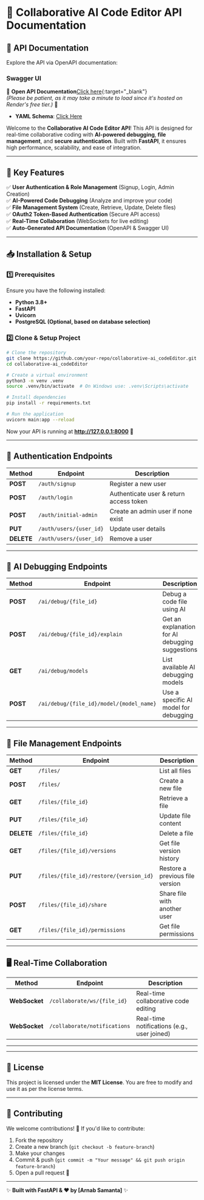 # **📌 Collaborative AI Code Editor API Documentation**

## **🔗 API Documentation**

Explore the API via OpenAPI documentation:

### **Swagger UI**

🔗 **Open API Documentation**[Click here](https://collaborative-ai-codeeditor.onrender.com/docs){:target="\_blank"}  
_(Please be patient, as it may take a minute to load since it's hosted on Render's free tier.)_ 🚀

- **YAML Schema**: [Click Here](https://collaborative-ai-codeeditor.onrender.com/openapi.yaml)

Welcome to the **Collaborative AI Code Editor API**! This API is designed for real-time collaborative coding with **AI-powered debugging**, **file management**, and **secure authentication**. Built with **FastAPI**, it ensures high performance, scalability, and ease of integration.

---

## **🚀 Key Features**

✅ **User Authentication & Role Management** (Signup, Login, Admin Creation)  
✅ **AI-Powered Code Debugging** (Analyze and improve your code)  
✅ **File Management System** (Create, Retrieve, Update, Delete files)  
✅ **OAuth2 Token-Based Authentication** (Secure API access)  
✅ **Real-Time Collaboration** (WebSockets for live editing)  
✅ **Auto-Generated API Documentation** (OpenAPI & Swagger UI)

---

## **📥 Installation & Setup**

### **1️⃣ Prerequisites**

Ensure you have the following installed:

- **Python 3.8+**
- **FastAPI**
- **Uvicorn**
- **PostgreSQL (Optional, based on database selection)**

### **2️⃣ Clone & Setup Project**

```bash
# Clone the repository
git clone https://github.com/your-repo/collaborative-ai_codeEditor.git
cd collaborative-ai_codeEditor

# Create a virtual environment
python3 -m venv .venv
source .venv/bin/activate  # On Windows use: .venv\Scripts\activate

# Install dependencies
pip install -r requirements.txt

# Run the application
uvicorn main:app --reload
```

Now your API is running at **http://127.0.0.1:8000** 🚀

---

## **🔑 Authentication Endpoints**

| **Method** | **Endpoint**            | **Description**                         |
| ---------- | ----------------------- | --------------------------------------- |
| **POST**   | `/auth/signup`          | Register a new user                     |
| **POST**   | `/auth/login`           | Authenticate user & return access token |
| **POST**   | `/auth/initial-admin`   | Create an admin user if none exist      |
| **PUT**    | `/auth/users/{user_id}` | Update user details                     |
| **DELETE** | `/auth/users/{user_id}` | Remove a user                           |

---

## **🤖 AI Debugging Endpoints**

| **Method** | **Endpoint**                             | **Description**                                 |
| ---------- | ---------------------------------------- | ----------------------------------------------- |
| **POST**   | `/ai/debug/{file_id}`                    | Debug a code file using AI                      |
| **POST**   | `/ai/debug/{file_id}/explain`            | Get an explanation for AI debugging suggestions |
| **GET**    | `/ai/debug/models`                       | List available AI debugging models              |
| **POST**   | `/ai/debug/{file_id}/model/{model_name}` | Use a specific AI model for debugging           |

---

## **📂 File Management Endpoints**

| **Method** | **Endpoint**                            | **Description**                 |
| ---------- | --------------------------------------- | ------------------------------- |
| **GET**    | `/files/`                               | List all files                  |
| **POST**   | `/files/`                               | Create a new file               |
| **GET**    | `/files/{file_id}`                      | Retrieve a file                 |
| **PUT**    | `/files/{file_id}`                      | Update file content             |
| **DELETE** | `/files/{file_id}`                      | Delete a file                   |
| **GET**    | `/files/{file_id}/versions`             | Get file version history        |
| **PUT**    | `/files/{file_id}/restore/{version_id}` | Restore a previous file version |
| **POST**   | `/files/{file_id}/share`                | Share file with another user    |
| **GET**    | `/files/{file_id}/permissions`          | Get file permissions            |

---

## **🖥️ Real-Time Collaboration**

| **Method**    | **Endpoint**                 | **Description**                             |
| ------------- | ---------------------------- | ------------------------------------------- |
| **WebSocket** | `/collaborate/ws/{file_id}`  | Real-time collaborative code editing        |
| **WebSocket** | `/collaborate/notifications` | Real-time notifications (e.g., user joined) |

---

---

## **📜 License**

This project is licensed under the **MIT License**. You are free to modify and use it as per the license terms.

---

## **🤝 Contributing**

We welcome contributions! 🎉 If you'd like to contribute:

1. Fork the repository
2. Create a new branch (`git checkout -b feature-branch`)
3. Make your changes
4. Commit & push (`git commit -m "Your message" && git push origin feature-branch`)
5. Open a pull request 🚀

---

✨ **Built with FastAPI & ❤️ by [Arnab Samanta]** ✨
